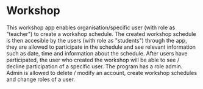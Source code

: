 # Workshop
This workshop app enables organisation/specific user (with role as "teacher") to create a workshop schedule. 
The created workshop schedule is then accesible by the users (with role as "students") through the app, they are allowed to participate in the schedule and see relevant information such as date, time and information about the schedule.
After users have participated, the user who created the workshop will be able to see / decline participation of a specific user.
The program has a role admin. Admin is allowed to delete / modify an account, create workshop schedules and change roles of a user.

